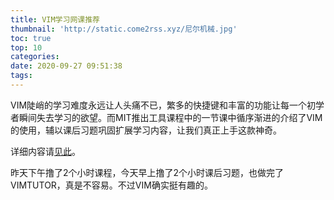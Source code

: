 ```yaml
---
title: VIM学习网课推荐
thumbnail: 'http://static.come2rss.xyz/尼尔机械.jpg'
toc: true
top: 10
categories:
date: 2020-09-27 09:51:38
tags:
---
```

VIM陡峭的学习难度永远让人头痛不已，繁多的快捷键和丰富的功能让每一个初学者瞬间失去学习的欲望。而MIT推出工具课程中的一节课中循序渐进的介绍了VIM的使用，辅以课后习题巩固扩展学习内容，让我们真正上手这款神奇。

<!-- more -->
详细内容请[见此](https://missing.csail.mit.edu/2020/editors/)。

昨天下午撸了2个小时课程，今天早上撸了2个小时课后习题，也做完了VIMTUTOR，真是不容易。不过VIM确实挺有趣的。